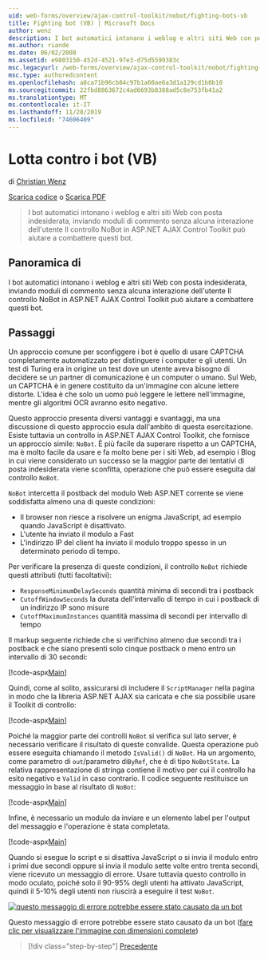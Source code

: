 ```yaml
---
uid: web-forms/overview/ajax-control-toolkit/nobot/fighting-bots-vb
title: Fighting bot (VB) | Microsoft Docs
author: wenz
description: I bot automatici intonano i weblog e altri siti Web con posta indesiderata, inviando moduli di commento senza alcuna interazione dell'utente Il controllo NoBot in ASP.NET AJAX con...
ms.author: riande
ms.date: 06/02/2008
ms.assetid: e9803150-452d-4521-97e3-d75d5599383c
msc.legacyurl: /web-forms/overview/ajax-control-toolkit/nobot/fighting-bots-vb
msc.type: authoredcontent
ms.openlocfilehash: a8ca71b96cb84c97b1a60ae6a3d1a129cd1b0b10
ms.sourcegitcommit: 22fbd8863672c4ad6693b8388ad5c8e753fb41a2
ms.translationtype: MT
ms.contentlocale: it-IT
ms.lasthandoff: 11/28/2019
ms.locfileid: "74606409"
---
```

# <a name="fighting-bots-vb"></a>Lotta contro i bot (VB)

di [Christian Wenz](https://github.com/wenz)

[Scarica codice](https://download.microsoft.com/download/9/3/f/93f8daea-bebd-4821-833b-95205389c7d0/NoBot0.vb.zip) o [Scarica PDF](https://download.microsoft.com/download/b/6/a/b6ae89ee-df69-4c87-9bfb-ad1eb2b23373/nobot0VB.pdf)

> I bot automatici intonano i weblog e altri siti Web con posta indesiderata, inviando moduli di commento senza alcuna interazione dell'utente Il controllo NoBot in ASP.NET AJAX Control Toolkit può aiutare a combattere questi bot.

## <a name="overview"></a>Panoramica di

I bot automatici intonano i weblog e altri siti Web con posta indesiderata, inviando moduli di commento senza alcuna interazione dell'utente Il controllo NoBot in ASP.NET AJAX Control Toolkit può aiutare a combattere questi bot.

## <a name="steps"></a>Passaggi

Un approccio comune per sconfiggere i bot è quello di usare CAPTCHA completamente automatizzato per distinguere i computer e gli utenti. Un test di Turing era in origine un test dove un utente aveva bisogno di decidere se un partner di comunicazione è un computer o umano. Sul Web, un CAPTCHA è in genere costituito da un'immagine con alcune lettere distorte. L'idea è che solo un uomo può leggere le lettere nell'immagine, mentre gli algoritmi OCR avranno esito negativo.

Questo approccio presenta diversi vantaggi e svantaggi, ma una discussione di questo approccio esula dall'ambito di questa esercitazione. Esiste tuttavia un controllo in ASP.NET AJAX Control Toolkit, che fornisce un approccio simile: `NoBot`. È più facile da superare rispetto a un CAPTCHA, ma è molto facile da usare e fa molto bene per i siti Web, ad esempio i Blog in cui viene considerato un successo se la maggior parte dei tentativi di posta indesiderata viene sconfitta, operazione che può essere eseguita dal controllo `NoBot`.

`NoBot` intercetta il postback del modulo Web ASP.NET corrente se viene soddisfatta almeno una di queste condizioni:

- Il browser non riesce a risolvere un enigma JavaScript, ad esempio quando JavaScript è disattivato.
- L'utente ha inviato il modulo a Fast
- L'indirizzo IP del client ha inviato il modulo troppo spesso in un determinato periodo di tempo.

Per verificare la presenza di queste condizioni, il controllo `NoBot` richiede questi attributi (tutti facoltativi):

- `ResponseMinimumDelaySeconds` quantità minima di secondi tra i postback
- `CutoffWindowSeconds` la durata dell'intervallo di tempo in cui i postback di un indirizzo IP sono misure
- `CutoffMaximumInstances` quantità massima di secondi per intervallo di tempo

Il markup seguente richiede che si verifichino almeno due secondi tra i postback e che siano presenti solo cinque postback o meno entro un intervallo di 30 secondi:

[!code-aspx[Main](fighting-bots-vb/samples/sample1.aspx)]

Quindi, come al solito, assicurarsi di includere il `ScriptManager` nella pagina in modo che la libreria ASP.NET AJAX sia caricata e che sia possibile usare il Toolkit di controllo:

[!code-aspx[Main](fighting-bots-vb/samples/sample2.aspx)]

Poiché la maggior parte dei controlli `NoBot` si verifica sul lato server, è necessario verificare il risultato di queste convalide. Questa operazione può essere eseguita chiamando il metodo `IsValid()` di `NoBot`. Ha un argomento, come parametro di `out`/parametro di`ByRef`, che è di tipo `NoBotState`. La relativa rappresentazione di stringa contiene il motivo per cui il controllo ha esito negativo e `Valid` in caso contrario. Il codice seguente restituisce un messaggio in base al risultato di `NoBot`:

[!code-aspx[Main](fighting-bots-vb/samples/sample3.aspx)]

Infine, è necessario un modulo da inviare e un elemento label per l'output del messaggio e l'operazione è stata completata.

[!code-aspx[Main](fighting-bots-vb/samples/sample4.aspx)]

Quando si esegue lo script e si disattiva JavaScript o si invia il modulo entro i primi due secondi oppure si invia il modulo sette volte entro trenta secondi, viene ricevuto un messaggio di errore. Usare tuttavia questo controllo in modo oculato, poiché solo il 90-95% degli utenti ha attivato JavaScript, quindi il 5-10% degli utenti non riuscirà a eseguire il test `NoBot`.

[![questo messaggio di errore potrebbe essere stato causato da un bot](fighting-bots-vb/_static/image2.png)](fighting-bots-vb/_static/image1.png)

Questo messaggio di errore potrebbe essere stato causato da un bot ([fare clic per visualizzare l'immagine con dimensioni complete](fighting-bots-vb/_static/image3.png))

> [!div class="step-by-step"]
> [Precedente](fighting-bots-cs.md)
